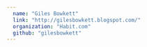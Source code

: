 ```yaml
---
  name: "Giles Bowkett"
  link: "http://gilesbowkett.blogspot.com/"
  organization: "Habit.com"
  github: "gilesbowkett"
---
```


